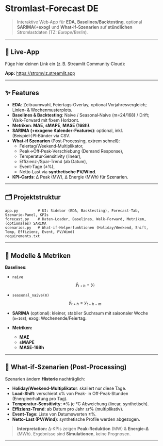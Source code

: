 # Stromlast‑Forecast DE
> Interaktive Web‑App für **EDA**, **Baselines/Backtesting**, optional **SARIMA(+exog)** und **What‑if‑Szenarien** auf **stündlichen** Stromlastdaten (TZ: *Europe/Berlin*).

---

## 🔗 Live‑App

Füge hier deinen Link ein (z. B. Streamlit Community Cloud):

**App:** https://stromviz.streamlit.app

---

## ✨ Features

- **EDA**: Zeitraumwahl, Feiertags‑Overlay, optional Vorjahresvergleich; Linien‑ & Wochenmusterplots.
- **Baselines & Backtesting**: Naive / Seasonal‑Naive (m=24/168) / Drift; Walk‑Forward mit fixem Horizont.
- **Metriken**: **MAE**, **sMAPE**, **MASE (168h)**.
- **SARIMA (+exogene Kalender‑Features)**: optional, inkl. (Beispiel‑)PI‑Bänder via CSV.
- **What‑if Szenarien** (Post‑Processing, extrem schnell):
  - Feiertag/Weekend‑Multiplikator,
  - Peak→Off‑Peak‑Verschiebung (Demand Response),
  - Temperatur‑Sensitivity (linear),
  - Effizienz‑/Spar‑Trend (ab Datum),
  - Event‑Tage (±%),
  - Netto‑Last via **synthetische PV/Wind**.
- **KPI‑Cards**: Δ Peak (MW), Δ Energie (MWh) für Szenarien.

---

## 🗂️ Projektstruktur

```
app.py         # UI: Sidebar (EDA, Backtesting), Forecast‑Tab, Szenario‑Panel, KPIs
forecast.py    # Daten‑Loader, Baselines, Walk‑Forward, Metriken, (optionales) SARIMA
scenarios.py   # What‑if‑Helperfunktionen (Holiday/Weekend, Shift, Temp, Effizienz, Event, PV/Wind)
requirements.txt
```
---

## 🧠 Modelle & Metriken

**Baselines:**
- `naive`  
  $$
  \hat{y}_{t+h} = y_t
  $$
- `seasonal_naive(m)`  
  $$
  \hat{y}_{t+h} = y_{t+h-m}
  $$


- **SARIMA** (optional): kleiner, stabiler Suchraum mit saisonaler Woche (`m=168`); exog: Wochenende/Feiertag.
- **Metriken:**
  - **MAE** 
  - **sMAPE** 
  - **MASE‑168h** 



---

## 🧪 What‑if‑Szenarien (Post‑Processing)

Szenarien ändern **Historie** nachträglich:

- **Holiday/Weekend‑Multiplikator**: skaliert nur diese Tage.
- **Load‑Shift**: verschiebt x% von Peak‑ in Off‑Peak‑Stunden (Energieerhaltung pro Tag).
- **Temperatur‑Sensitivity**: ±% je °C Abweichung (linear, synthetisch).
- **Effizienz‑Trend**: ab Datum pro Jahr ±r% (multiplikativ).
- **Event‑Tage**: Liste von Datumswerten ±%.
- **Netto‑Last (PV/Wind)**: synthetische Profile werden abgezogen.

> **Interpretation:** Δ‑KPIs zeigen **Peak‑Reduktion** (MW) & **Energie‑Δ** (MWh). Ergebnisse sind **Simulationen**, keine Prognosen.

---